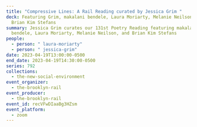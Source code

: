 ```yaml
---
title: "Compressive Lines: A Rail Reading curated by Jessica Grim "
deck: Featuring Grim, makalani bendele, Laura Moriarty, Melanie Neilson, and
  Brian Kim Stefans
summary: Jessica Grim curates our 131st Poetry Reading featuring makalani
  bendele, Laura Moriarty, Melanie Neilson, and Brian Kim Stefans
people:
  - person: " laura-moriarty"
  - person: " jessica-grim"
date: 2023-04-19T13:00:00-0500
end_date: 2023-04-19T14:30:00-0500
series: 792
collections:
  - the-new-social-environment
event_organizer:
  - the-brooklyn-rail
event_producer:
  - the-brooklyn-rail
event_id: recVFwDIaaBg3HZsm
event_platform:
  - zoom
---
```

